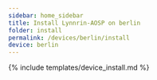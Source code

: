 ```yaml
---
sidebar: home_sidebar
title: Install Lynnrin-AOSP on berlin
folder: install
permalink: /devices/berlin/install
device: berlin
---
```

{% include templates/device_install.md %}
